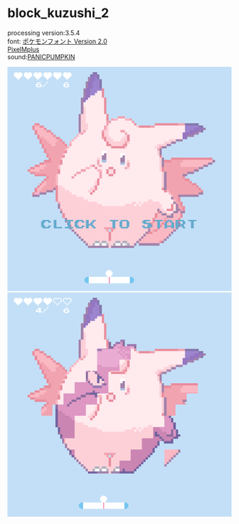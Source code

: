 # block_kuzushi_2
processing version:3.5.4  
font:
[ポケモンフォント Version 2.0](https://nue2004.info/program/pkmn/)  
[PixelMplus](http://itouhiro.hatenablog.com/entry/20130602/font)  
sound:[PANICPUMPKIN](http://pansound.com/panicpumpkin/about/index.html)  
  

![](https://github.com/yuyurigi/block_kuzushi_2/blob/main/スクリーンショット%202021-02-04%2022.42.53.png)  
![](https://github.com/yuyurigi/block_kuzushi_2/blob/main/スクリーンショット%202021-02-04%2022.35.55.png)
